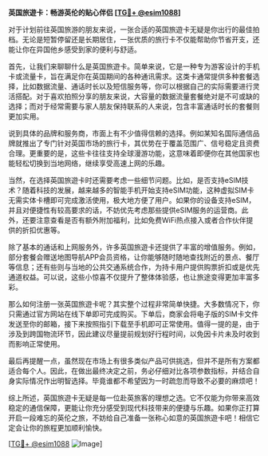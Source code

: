 **英国旅遊卡：畅游英伦的贴心伴侣 [[TG💪+ @esim1088](https://t.me/s/esim1088)]**

对于计划前往英国旅游的朋友来说，一张合适的英国旅遊卡无疑是你出行的最佳拍档。无论是短暂停留还是长期居住，一张优质的旅行卡不仅能帮助你节省开支，还能让你在异国他乡感受到家的便利与舒适。

首先，让我们来聊聊什么是英国旅遊卡。简单来说，它是一种专为游客设计的手机卡或流量卡，旨在满足你在英国期间的各种通讯需求。这类卡通常提供多种套餐选择，比如数据流量、通话时长以及短信服务等，你可以根据自己的实际需要进行灵活搭配。对于喜欢拍照分享的朋友来说，大容量的数据流量套餐绝对是不可或缺的选择；而对于经常需要与家人朋友保持联系的人来说，包含丰富通话时长的套餐则更加实用。

说到具体的品牌和服务商，市面上有不少值得信赖的选择。例如某知名国际通信品牌就推出了专门针对英国市场的旅行卡，其优势在于覆盖范围广、信号稳定且资费合理。更重要的是，这些卡往往支持全球漫游功能，这意味着即便你在其他国家也能轻松切换到当地网络，继续享受高速上网的乐趣。

当然，在选择英国旅遊卡时还需要考虑一些细节问题。比如，是否支持eSIM技术？随着科技的发展，越来越多的智能手机开始支持eSIM功能，这种虚拟SIM卡无需实体卡槽即可完成激活使用，极大地方便了用户。如果你的设备支持eSIM，并且对便捷性有较高要求的话，不妨优先考虑那些提供eSIM服务的运营商。此外，还要注意查看是否有额外附加福利，比如免费WiFi热点接入或者合作伙伴提供的折扣优惠等。

除了基本的通话和上网服务外，许多英国旅遊卡还提供了丰富的增值服务。例如，部分套餐会赠送地图导航APP会员资格，让你能够随时随地查找附近的景点、餐厅等信息；还有些则与当地的公共交通系统合作，为持卡用户提供购票折扣或是优先通道权益。可以说，这些小惊喜不仅提升了整体体验感，也让旅途变得更加丰富多彩。

那么如何注册一张英国旅遊卡呢？其实整个过程非常简单快捷。大多数情况下，你只需通过官方网站在线下单即可完成购买。下单后，商家会将电子版的SIM卡文件发送至你的邮箱，接下来按照指引下载至手机即可正常使用。值得一提的是，由于涉及到跨国物流环节，因此建议尽量提前规划好行程时间，以免因卡片未及时收到而影响正常使用。

最后再提醒一点，虽然现在市场上有很多类似产品可供挑选，但并不是所有方案都适合每个人。因此，在做出最终决定之前，务必仔细对比各项参数指标，并结合自身实际情况作出明智选择。毕竟谁都不希望因为一时疏忽而导致不必要的麻烦吧！

综上所述，英国旅遊卡无疑是每一位赴英旅客的理想之选。它不仅能为你带来高效稳定的通信保障，更能让你充分感受到现代科技带来的便捷与乐趣。如果你正打算开启一段难忘的英伦之旅，不妨给自己准备一张称心如意的英国旅遊卡吧！相信它定会让你的旅程更加顺利愉快。

[[TG💪+ @esim1088](https://t.me/s/esim1088) ![Image](https://i.postimg.cc/4NQfJmqS/Snipaste-2025-05-13-00-14-12.png)]
